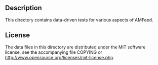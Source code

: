 Description
------------

This directory contains data-driven tests for various aspects of AMFeed.

License
--------

The data files in this directory are distributed under the MIT software
license, see the accompanying file COPYING or
http://www.opensource.org/licenses/mit-license.php.

